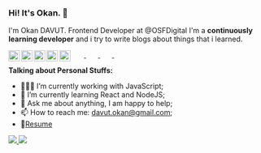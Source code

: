 ### Hi! It's Okan. 👋

  
I'm Okan DAVUT. Frontend Developer at @OSFDigital I'm  a **continuously learning developer** and i try to write blogs about things that i learned.

  &nbsp;&nbsp;&nbsp;&nbsp;&nbsp;&nbsp;<a target="_blank" href="https://www.linkedin.com/in/okan-davut">
    <img align="left" alt="Okan's LinkdeIn" width="22px" src="https://cdn.jsdelivr.net/npm/simple-icons@v3/icons/linkedin.svg" />
  </a>
  &nbsp;&nbsp;&nbsp;&nbsp;&nbsp;&nbsp;<a target="_blank" href="https://twitter.com/okandavutcom">
    <img align="left" alt="Okan's Twitter" width="22px" src="https://cdn.jsdelivr.net/npm/simple-icons@v3/icons/twitter.svg" />
  </a>
  &nbsp;&nbsp;&nbsp;&nbsp;&nbsp;&nbsp;<a target="_blank" href="https://medium.com/@okandavut/">
    <img align="left" alt="Okan's Medium" width="22px" src="https://cdn.jsdelivr.net/npm/simple-icons@v3/icons/medium.svg" />
  </a>
 &nbsp;&nbsp;&nbsp;&nbsp;&nbsp;&nbsp; <a target="_blank" href="https://t.me/davutokan">
    <img align="left" alt="Okan's Telegram" width="22px" src="https://cdn.jsdelivr.net/npm/simple-icons@v3/icons/telegram.svg" />
  </a>
 &nbsp;&nbsp;&nbsp;&nbsp;&nbsp;&nbsp;<a target="_blank" href="https://www.instagram.com/okandavutcom/">
    <img align="left" alt="Okan's Instagram" width="22px" src="https://cdn.jsdelivr.net/npm/simple-icons@v3/icons/instagram.svg" />
  </a>
  <!-- <a href="https://www.codechef.com/users/okandavut">
    <img align="left" alt="Okan's Codechef" width="22px" src="https://cdn.jsdelivr.net/npm/simple-icons@v3/icons/codechef.svg" />
  </a> -->
  
**Talking about Personal Stuffs:**

- 👨🏽‍💻 I’m currently working with JavaScript;
- 🌱 I’m currently learning React and NodeJS; 
- 💬 Ask me about anything, I am happy to help;
- 📫 How to reach me: davut.okan@gmail.com;
- 📝[Resume](https://docs.google.com/document/d/1It-JhzC6MY4hz2e6TdfOwLX4zAwq5dtayz-AgcX23bM/edit?usp=sharing)


<a href="https://github.com/okandavut/okandavut">

![](https://github.com/okandavut/okandavut/blob/master/generated/overview.svg)
![](https://github.com/okandavut/okandavut/blob/master/generated/languages.svg)

</a>
